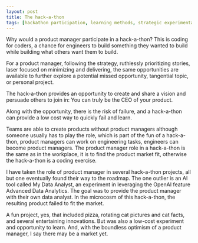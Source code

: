 ```yaml
---
layout: post
title: The hack-a-thon
tags: [hackathon participation, learning methods, strategic experimentation]
---
```


Why would a product manager participate in a hack-a-thon?  This is coding for coders, a chance for engineers to build something they wanted to build while building what others want them to build.  

For a product manager, following the strategy, ruthlessly prioritizing stories, laser focused on minimizing and delivering, the same opportunities are available to further explore a potential missed opportunity, tangential topic, or personal project.  

The hack-a-thon provides an opportunity to create and share a vision and persuade others to join in:  You can truly be the CEO of your product.

Along with the opportunity, there is the risk of failure, and a hack-a-thon can provide a low cost way to quickly fail and learn.

Teams are able to create products without product managers although someone usually has to play the role, which is part of the fun of a hack-a-thon, product managers can work on engineering tasks, engineers can become product managers.  The product manager role in a hack-a-thon is the same as in the workplace, it is to find the product market fit, otherwise the hack-a-thon is a coding exercise.

I have taken the role of product manager in several hack-a-thon projects, all but one eventually found their way to the roadmap.  The one outlier is an AI tool called My Data Analyst, an experiment in leveraging the OpenAI feature Advanced Data Analytics.  The goal was to provide the product manager with their own data analyst.  In the microcosm of this hack-a-thon, the resulting product failed to fit the market.

A fun project, yes, that included pizza, rotating cat pictures and cat facts, and several entertaining innovations.  But was also a low-cost experiment and opportunity to learn.  And, with the boundless optimism of a product manager, I say there may be a market yet. 

